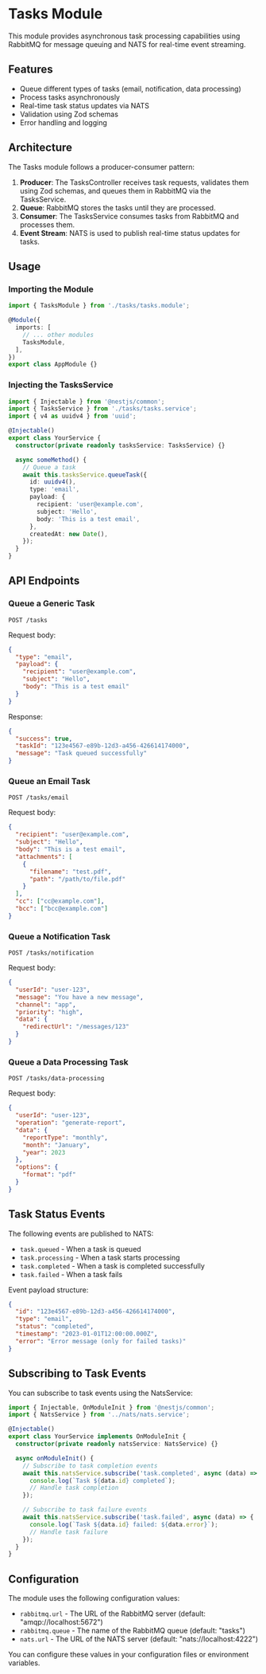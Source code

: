 # Tasks Module

This module provides asynchronous task processing capabilities using RabbitMQ for message queuing and NATS for real-time event streaming.

## Features

- Queue different types of tasks (email, notification, data processing)
- Process tasks asynchronously
- Real-time task status updates via NATS
- Validation using Zod schemas
- Error handling and logging

## Architecture

The Tasks module follows a producer-consumer pattern:

1. **Producer**: The TasksController receives task requests, validates them using Zod schemas, and queues them in RabbitMQ via the TasksService.
2. **Queue**: RabbitMQ stores the tasks until they are processed.
3. **Consumer**: The TasksService consumes tasks from RabbitMQ and processes them.
4. **Event Stream**: NATS is used to publish real-time status updates for tasks.

## Usage

### Importing the Module

```typescript
import { TasksModule } from './tasks/tasks.module';

@Module({
  imports: [
    // ... other modules
    TasksModule,
  ],
})
export class AppModule {}
```

### Injecting the TasksService

```typescript
import { Injectable } from '@nestjs/common';
import { TasksService } from './tasks/tasks.service';
import { v4 as uuidv4 } from 'uuid';

@Injectable()
export class YourService {
  constructor(private readonly tasksService: TasksService) {}

  async someMethod() {
    // Queue a task
    await this.tasksService.queueTask({
      id: uuidv4(),
      type: 'email',
      payload: {
        recipient: 'user@example.com',
        subject: 'Hello',
        body: 'This is a test email',
      },
      createdAt: new Date(),
    });
  }
}
```

## API Endpoints

### Queue a Generic Task

```
POST /tasks
```

Request body:
```json
{
  "type": "email",
  "payload": {
    "recipient": "user@example.com",
    "subject": "Hello",
    "body": "This is a test email"
  }
}
```

Response:
```json
{
  "success": true,
  "taskId": "123e4567-e89b-12d3-a456-426614174000",
  "message": "Task queued successfully"
}
```

### Queue an Email Task

```
POST /tasks/email
```

Request body:
```json
{
  "recipient": "user@example.com",
  "subject": "Hello",
  "body": "This is a test email",
  "attachments": [
    {
      "filename": "test.pdf",
      "path": "/path/to/file.pdf"
    }
  ],
  "cc": ["cc@example.com"],
  "bcc": ["bcc@example.com"]
}
```

### Queue a Notification Task

```
POST /tasks/notification
```

Request body:
```json
{
  "userId": "user-123",
  "message": "You have a new message",
  "channel": "app",
  "priority": "high",
  "data": {
    "redirectUrl": "/messages/123"
  }
}
```

### Queue a Data Processing Task

```
POST /tasks/data-processing
```

Request body:
```json
{
  "userId": "user-123",
  "operation": "generate-report",
  "data": {
    "reportType": "monthly",
    "month": "January",
    "year": 2023
  },
  "options": {
    "format": "pdf"
  }
}
```

## Task Status Events

The following events are published to NATS:

- `task.queued` - When a task is queued
- `task.processing` - When a task starts processing
- `task.completed` - When a task is completed successfully
- `task.failed` - When a task fails

Event payload structure:
```json
{
  "id": "123e4567-e89b-12d3-a456-426614174000",
  "type": "email",
  "status": "completed",
  "timestamp": "2023-01-01T12:00:00.000Z",
  "error": "Error message (only for failed tasks)"
}
```

## Subscribing to Task Events

You can subscribe to task events using the NatsService:

```typescript
import { Injectable, OnModuleInit } from '@nestjs/common';
import { NatsService } from '../nats/nats.service';

@Injectable()
export class YourService implements OnModuleInit {
  constructor(private readonly natsService: NatsService) {}

  async onModuleInit() {
    // Subscribe to task completion events
    await this.natsService.subscribe('task.completed', async (data) => {
      console.log(`Task ${data.id} completed`);
      // Handle task completion
    });

    // Subscribe to task failure events
    await this.natsService.subscribe('task.failed', async (data) => {
      console.log(`Task ${data.id} failed: ${data.error}`);
      // Handle task failure
    });
  }
}
```

## Configuration

The module uses the following configuration values:

- `rabbitmq.url` - The URL of the RabbitMQ server (default: "amqp://localhost:5672")
- `rabbitmq.queue` - The name of the RabbitMQ queue (default: "tasks")
- `nats.url` - The URL of the NATS server (default: "nats://localhost:4222")

You can configure these values in your configuration files or environment variables.